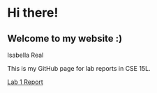 # Hi there!
## Welcome to my website :)
Isabella Real

This is my GitHub page for lab reports in CSE 15L.

[Lab 1 Report](https://bellareal.github.io/cse15l-lab-reports/lab-report-1-week-2.html)
